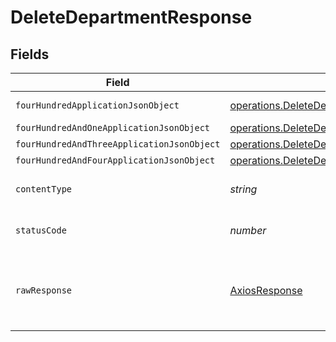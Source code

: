 # DeleteDepartmentResponse


## Fields

| Field                                                                                                                                                 | Type                                                                                                                                                  | Required                                                                                                                                              | Description                                                                                                                                           |
| ----------------------------------------------------------------------------------------------------------------------------------------------------- | ----------------------------------------------------------------------------------------------------------------------------------------------------- | ----------------------------------------------------------------------------------------------------------------------------------------------------- | ----------------------------------------------------------------------------------------------------------------------------------------------------- |
| `fourHundredApplicationJsonObject`                                                                                                                    | [operations.DeleteDepartmentResponseBody](../../../sdk/models/operations/deletedepartmentresponsebody.md)                                             | :heavy_minus_sign:                                                                                                                                    | Precondition failed                                                                                                                                   |
| `fourHundredAndOneApplicationJsonObject`                                                                                                              | [operations.DeleteDepartmentDepartmentsResponseBody](../../../sdk/models/operations/deletedepartmentdepartmentsresponsebody.md)                       | :heavy_minus_sign:                                                                                                                                    | Unauthenticated                                                                                                                                       |
| `fourHundredAndThreeApplicationJsonObject`                                                                                                            | [operations.DeleteDepartmentDepartmentsResponseResponseBody](../../../sdk/models/operations/deletedepartmentdepartmentsresponseresponsebody.md)       | :heavy_minus_sign:                                                                                                                                    | Forbidden                                                                                                                                             |
| `fourHundredAndFourApplicationJsonObject`                                                                                                             | [operations.DeleteDepartmentDepartmentsResponse404ResponseBody](../../../sdk/models/operations/deletedepartmentdepartmentsresponse404responsebody.md) | :heavy_minus_sign:                                                                                                                                    | Not Found                                                                                                                                             |
| `contentType`                                                                                                                                         | *string*                                                                                                                                              | :heavy_check_mark:                                                                                                                                    | HTTP response content type for this operation                                                                                                         |
| `statusCode`                                                                                                                                          | *number*                                                                                                                                              | :heavy_check_mark:                                                                                                                                    | HTTP response status code for this operation                                                                                                          |
| `rawResponse`                                                                                                                                         | [AxiosResponse](https://axios-http.com/docs/res_schema)                                                                                               | :heavy_check_mark:                                                                                                                                    | Raw HTTP response; suitable for custom response parsing                                                                                               |